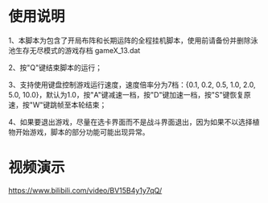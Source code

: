 # 使用说明

1、本脚本为包含了开局布阵和长期运阵的全程挂机脚本，使用前请备份并删除泳池生存无尽模式的游戏存档 gameX_13.dat

2、按"Q"键结束脚本的运行；

3、支持使用键盘控制游戏运行速度，速度倍率分为7档：{0.1, 0.2, 0.5, 1.0, 2.0, 5.0, 10.0}，默认为1.0，按"A"键减速一档，按"D"键加速一档，按"S"键恢复原速，按"W"键跳帧至本轮结束；

4、如果要退出游戏，尽量在选卡界面而不是战斗界面退出，因为如果不以选择植物开始游戏，脚本的部分功能可能出现异常。
# 视频演示

https://www.bilibili.com/video/BV15B4y1y7qQ/